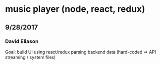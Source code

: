 # music player (node, react, redux)
## 9/28/2017
### David Eliason

Goal: build UI using react/redux parsing backend data (hard-coded => API streaming / system files)